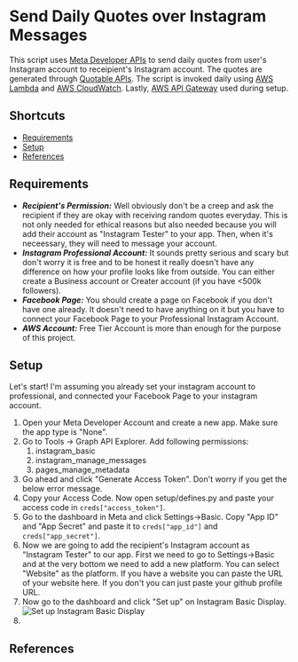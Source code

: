# Send Daily Quotes over Instagram Messages

This script uses [Meta Developer APIs](https://developers.facebook.com) to send daily quotes from user's Instagram account to receipient's Instagram account. The quotes are generated through [Quotable APIs](https://github.com/lukePeavey/quotable). The script is invoked daily using [AWS Lambda](https://aws.amazon.com/lambda) and [AWS CloudWatch](https://aws.amazon.com/cloudwatch). Lastly, [AWS API Gateway](https://aws.amazon.com/api-gateway) used during setup.


## Shortcuts

- [Requirements](#requirements)
- [Setup](#setup)
- [References](#references)

## Requirements
* ___Recipient's Permission:___ Well obviously don't be a creep and ask the recipient if they are okay with receiving random quotes everyday. This is not only needed for ethical reasons but also needed because you will add their account as "Instagram Tester" to your app. Then, when it's neceessary, they will need to message your account.
* ___Instagram Professional Account:___ It sounds pretty serious and scary but don't worry it is free and to be honest it really doesn't have any difference on how your profile looks like from outside. You can either create a Business account or Creater account (if you have <500k followers).
* ___Facebook Page:___ You should create a page on Facebook if you don't have one already. It doesn't need to have anything on it but you have to connect your Facebook Page to your Professional Instagram Account.
* ___AWS Account:___ Free Tier Account is more than enough for the purpose of this project.

## Setup

Let's start! I'm assuming you already set your instagram account to professional, and connected your Facebook Page to your instagram account.

1. Open your Meta Developer Account and create a new app. Make sure the app type is "None".
2. Go to Tools -> Graph API Explorer. Add following permissions:
    1. instagram_basic
    2. instagram_manage_messages
    3. pages_manage_metadata
3. Go ahead and click "Generate Access Token". Don't worry if you get the below error message.
4. Copy your Access Code. Now open setup/defines.py and paste your access code in `creds["access_token"]`.
5. Go to the dashboard in Meta and click Settings->Basic. Copy "App ID" and "App Secret" and paste it to `creds["app_id"]` and `creds["app_secret"]`.
6. Now we are going to add the recipient's Instagram account as "Instagram Tester" to our app. First we need to go to Settings->Basic and at the very bottom we need to add a new platform. You can select "Website" as the platform. If you have a website you can paste the URL of your website here. If you don't you can just paste your github profile URL.
7. Now go to the dashboard and click "Set up" on Instagram Basic Display.
![Set up Instagram Basic Display](https://scontent-sea1-1.xx.fbcdn.net/v/t39.2365-6/116839963_305560353979471_93042950445637590_n.png?_nc_cat=100&ccb=1-7&_nc_sid=ad8a9d&_nc_ohc=IC2XE3yB7LMAX97bfs0&_nc_ht=scontent-sea1-1.xx&oh=00_AfC8rUzSrv-IhhUNYwWC9qLYVsqhyXWHhOAW6DWw0PBfnQ&oe=63C170A7)
8. 

## References